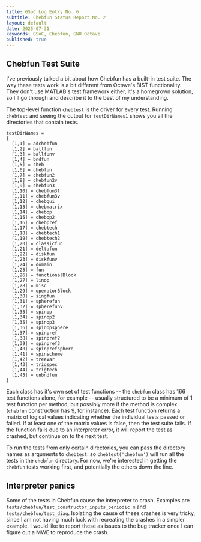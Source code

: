 ```yaml
---
title: GSoC Log Entry No. 6
subtitle: Chebfun Status Report No. 2
layout: default
date: 2025-07-31
keywords: GSoC, Chebfun, GNU Octave 
published: true 
---
```


## Chebfun Test Suite

I've previously talked a bit about how Chebfun has a built-in test suite.
The way these tests work is a bit different from Octave's BIST functionality.
They don't use MATLAB's test framework either, it's a homegrown solution, so I'll go through and describe it to the best of my understanding.

The top-level function `chebtest` is the driver for every test.
Running `chebtest` and seeing the output for `testDirNames1` shows you all the directories that contain tests.
```
testDirNames =
{
  [1,1] = adchebfun
  [1,2] = ballfun
  [1,3] = ballfunv
  [1,4] = bndfun
  [1,5] = cheb
  [1,6] = chebfun
  [1,7] = chebfun2
  [1,8] = chebfun2v
  [1,9] = chebfun3
  [1,10] = chebfun3t
  [1,11] = chebfun3v
  [1,12] = chebgui
  [1,13] = chebmatrix
  [1,14] = chebop
  [1,15] = chebop2
  [1,16] = chebpref
  [1,17] = chebtech
  [1,18] = chebtech1
  [1,19] = chebtech2
  [1,20] = classicfun
  [1,21] = deltafun
  [1,22] = diskfun
  [1,23] = diskfunv
  [1,24] = domain
  [1,25] = fun
  [1,26] = functionalBlock
  [1,27] = linop
  [1,28] = misc
  [1,29] = operatorBlock
  [1,30] = singfun
  [1,31] = spherefun
  [1,32] = spherefunv
  [1,33] = spinop
  [1,34] = spinop2
  [1,35] = spinop3
  [1,36] = spinopsphere
  [1,37] = spinpref
  [1,38] = spinpref2
  [1,39] = spinpref3
  [1,40] = spinprefsphere
  [1,41] = spinscheme
  [1,42] = treeVar
  [1,43] = trigspec
  [1,44] = trigtech
  [1,45] = unbndfun
}
```

Each class has it's own set of test functions -- the `chebfun` class has 166 test functions alone, for example -- usually structured to be a minimum of 1 test function per method, but possibly more if the method is complex (`chebfun` construction has 9, for instance). 
Each test function returns a matrix of logical values indicating whether the individual tests passed or failed.
If at least one of the matrix values is false, then the test suite fails.
If the function fails due to an interpreter error, it will report the test as crashed, but continue on to the next test.

To run the tests from only certain directories, you can pass the directory names as arguments to `chebtest`: so `chebtest('chebfun')` will run all the tests in the `chebfun` directory.
For now, we're interested in getting the `chebfun` tests working first, and potentially the others down the line.

## Interpreter panics

Some of the tests in Chebfun cause the interpreter to crash.
Examples are `tests/chebfun/test_constructor_inputs_periodic.m` and `tests/chebfun/test_diag`.
Isolating the cause of these crashes is very tricky, since I am not having much luck with recreating the crashes in a simpler example.
I would like to report these as issues to the bug tracker once I can figure out a MWE to reproduce the crash.



